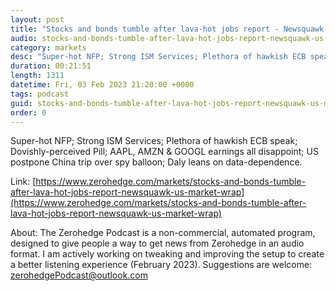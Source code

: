 ```yaml
---
layout: post
title: "Stocks and bonds tumble after lava-hot jobs report - Newsquawk US Market Wrap"
audio: stocks-and-bonds-tumble-after-lava-hot-jobs-report-newsquawk-us-market-wrap-0
category: markets
desc: "Super-hot NFP; Strong ISM Services; Plethora of hawkish ECB speak; Dovishly-perceived Pill; AAPL, AMZN &amp; GOOGL earnings all disappoint; US postpone China trip over spy balloon; Daly leans on data-dependence."
duration: 00:21:51
length: 1311
datetime: Fri, 03 Feb 2023 21:20:00 +0000
tags: podcast
guid: stocks-and-bonds-tumble-after-lava-hot-jobs-report-newsquawk-us-market-wrap-0
order: 0
---
```

Super-hot NFP; Strong ISM Services; Plethora of hawkish ECB speak; Dovishly-perceived Pill; AAPL, AMZN &amp; GOOGL earnings all disappoint; US postpone China trip over spy balloon; Daly leans on data-dependence.

Link: [https://www.zerohedge.com/markets/stocks-and-bonds-tumble-after-lava-hot-jobs-report-newsquawk-us-market-wrap](https://www.zerohedge.com/markets/stocks-and-bonds-tumble-after-lava-hot-jobs-report-newsquawk-us-market-wrap)

About: The Zerohedge Podcast is a non-commercial, automated program, designed to give people a way to get news from Zerohedge in an audio format.  I am actively working on tweaking and improving the setup to create a better listening experience (February 2023).  Suggestions are welcome: [zerohedgePodcast@outlook.com](mailto:zerohedgePodcast@outlook.com)